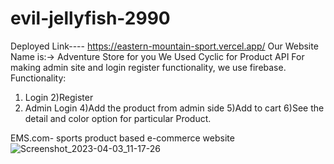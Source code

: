 # evil-jellyfish-2990



Deployed Link---- https://eastern-mountain-sport.vercel.app/
Our Website Name is:-> Adventure Store for you
We Used Cyclic for Product API
For making admin site and login register functionality, we use firebase.
Functionality:
1) Login
2)Register
3) Admin Login
4)Add the product from admin side
5)Add to cart
6)See the detail and color option for particular Product.

EMS.com- sports product based e-commerce website
![Screenshot_2023-04-03_11-17-26](https://user-images.githubusercontent.com/107040689/229421929-74238345-f2de-4889-a8cb-49fa9c211188.png)
